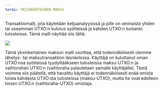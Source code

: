```yaml
---
termi: YKSINKERTAINEN MAKSU
---
```


Transaktiomalli, jota käytetään ketjuanalyysissä ja jolle on ominaista yhden tai useamman UTXO:n kulutus syötteissä ja kahden UTXO:n tuotanto tulosteissa. Tämä malli näyttää siis tältä:

![](../../dictionnaire/assets/5.png)

Tämä yksinkertainen maksun malli osoittaa, että todennäköisesti olemme lähetys- tai maksutransaktion läsnäolossa. Käyttäjä on kuluttanut oman UTXO:nsa syötteissä tyydyttääkseen tulosteissa maksu-UTXO:n ja vaihtorahan UTXO:n (vaihtoraha palautetaan samalle käyttäjälle). Tästä voimme siis päätellä, että havaittu käyttäjä ei todennäköisesti enää omista toista kahdesta UTXO:sta tulosteissa (maksu-UTXO), mutta he ovat edelleen toisen UTXO:n (vaihtoraha-UTXO) omistaja.